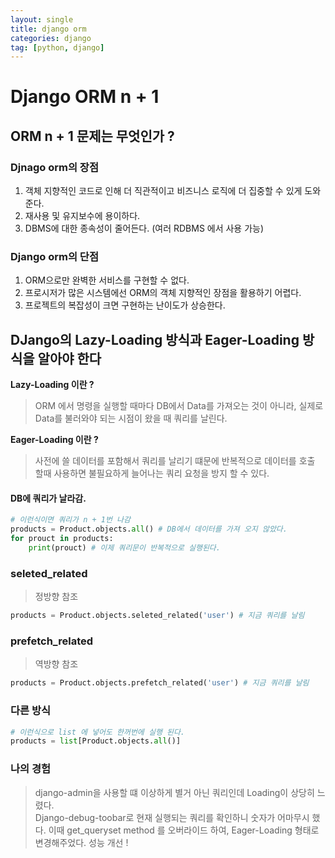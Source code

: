 ```yaml
---
layout: single
title: django orm
categories: django
tag: [python, django]
---
```

# 
# Django ORM n + 1
## ORM n + 1 문제는 무엇인가 ? 

### Djnago orm의 장점
1. 객체 지향적인 코드로 인해 더 직관적이고 비즈니스 로직에 더 집중할 수 있게 도와준다.
2. 재사용 및 유지보수에 용이하다.
3. DBMS에 대한 종속성이 줄어든다. (여러 RDBMS 에서 사용 가능)


### Django orm의 단점
1. ORM으로만 완벽한 서비스를 구현할 수 없다.
2. 프로시저가 많은 시스템에선 ORM의 객체 지향적인 장점을 활용하기 어렵다.
3. 프로젝트의 복잡성이 크면 구현하는 난이도가 상승한다.


## DJango의 Lazy-Loading 방식과 Eager-Loading 방식을 알아야 한다
**Lazy-Loading 이란 ?**
> ORM 에서 명령을 실행할 때마다 DB에서 Data를 가져오는 것이 아니라, 실제로 Data를 불러와야 되는 시점이 왔을 때 쿼리를 날린다.


**Eager-Loading 이란 ?**
> 사전에 쓸 데이터를 포함해서 쿼리를 날리기 떄문에 반복적으로 데이터를 호출 할때 사용하면 불필요하게 늘어나는 쿼리 요청을 방지 할 수 있다.


#### DB에 쿼리가 날라감.
```python
# 이런식이면 쿼리가 n + 1번 나감
products = Product.objects.all() # DB에서 데이터를 가져 오지 않았다.
for prouct in products:
    print(prouct) # 이제 쿼리문이 반복적으로 실행된다.
```


### seleted_related
> 정방향 참조
```python
products = Product.objects.seleted_related('user') # 지금 쿼리를 날림
```

### prefetch_related
> 역방향 참조
```python
products = Product.objects.prefetch_related('user') # 지금 쿼리를 날림
```


### 다른 방식
```python
# 이런식으로 list 에 넣어도 한꺼번에 실행 된다.
products = list[Product.objects.all()]
```

### 나의 경험
> django-admin을 사용할 떄 이상하게 별거 아닌 쿼리인데 Loading이 상당히 느렸다.  
> Django-debug-toobar로 현재 실행되는 쿼리를 확인하니 숫자가 어마무시 했다. 이때  get_queryset method 를 오버라이드 하여, Eager-Loading 형태로 변경해주었다.
> 성능 개선 !